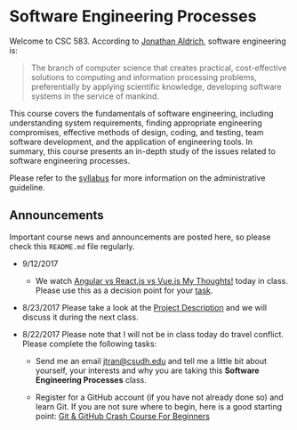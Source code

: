 # Software Engineering Processes

Welcome to CSC 583.  According to [Jonathan Aldrich](https://www.cs.cmu.edu/~aldrich/courses/413/), software engineering is:

> The branch of computer science that creates practical, cost-effective solutions to computing and information processing problems, preferentially by applying scientific knowledge, developing software systems in the service of mankind.  

This course covers the fundamentals of software engineering, including understanding system requirements, finding appropriate engineering compromises, effective methods of design, coding, and testing, team software development, and the application of engineering tools.  In summary, this course presents an in-depth study of the issues related to software engineering processes.   

Please refer to the [syllabus](SYLLABUS.md) for more information on the administrative guideline.

## Announcements

Important course news and announcements are posted here, so please check this `README.md` file regularly.

- 9/12/2017
  - We watch [Angular vs React.js vs Vue.js My Thoughts!](https://www.youtube.com/watch?v=I7KA7YPW_1Q) today in class.  Please use this as a decision point for your [task](https://github.com/csudh/toro-net/issues/1#issuecomment-329060040).


- 8/23/2017 Please take a look at the [Project Description](Project.md) and we will discuss it during the next class.

- 8/22/2017 Please note that I will not be in class today do travel conflict.  Please complete the following tasks:

    - Send me an email jtran@csudh.edu and tell me a little bit about yourself, your interests and why you are taking this **Software Engineering Processes** class.

    - Register for a GitHub account (if you have not already done so) and learn Git.  If you are not sure where to begin, here is a good starting point: [Git & GitHub Crash Course For Beginners](https://youtu.be/SWYqp7iY_Tc)

